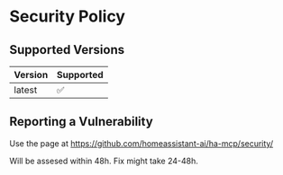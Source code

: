 # Security Policy

## Supported Versions

| Version | Supported          |
| ------- | ------------------ |
| latest  | :white_check_mark: |


## Reporting a Vulnerability

Use the page at https://github.com/homeassistant-ai/ha-mcp/security/

Will be assesed within 48h. Fix might take 24-48h.
